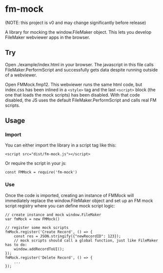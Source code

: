 # fm-mock

(NOTE: this project is v0 and may change significantly before release)

A library for mocking the window.FileMaker object. This lets you develop FileMaker webviewer apps in the browser.

## Try

Open ./example/index.html in your browser. The javascript in this file calls FileMaker.PerformScript and successfully gets data despite running outside of a webviewer.

Open FMMock.fmp12. This webviewer runs the same html code, but index.css has been inlined in a `<style>` tag and the last `<script>` block (the one that loads the mock scripts) has been disabled. With that code disabled, the JS uses the default FileMaker.PerformScript and calls real FM scripts.

## Usage

### Import

You can either import the library in a script tag like this:

    <script src="dist/fm-mock.js"></script>

Or require the script in your js:

    const FMMock = require('fm-mock')

### Use

Once the code is imported, creating an instance of FMMock will immediately replace the window.FileMaker object and set up an FM mock script registry where you can define mock script logic:

    // create instance and mock window.FileMaker
    var fmMock = new FMMock()
    
    // register some mock scripts
    fmMock.register('Create Record', () => {
        const res = JSON.stringify({"newRecordID": 123});
        // mock scripts should call a global function, just like FileMaker has to do:
        window.addRecordToUI();
    });
    fmMock.register('Delete Record', () => {
        ...
    });
